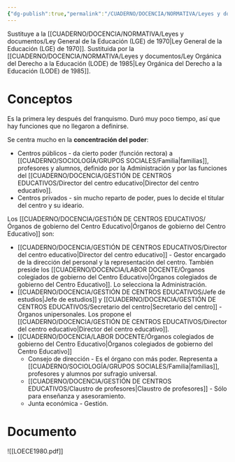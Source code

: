 ```yaml
---
{"dg-publish":true,"permalink":"/CUADERNO/DOCENCIA/NORMATIVA/Leyes y documentos/Ley Orgánica del Estatuto de Centros Escolares (LOECE) de 1980/"}
---
```


Sustituye a la [[CUADERNO/DOCENCIA/NORMATIVA/Leyes y documentos/Ley General de la Educación (LGE) de 1970\|Ley General de la Educación (LGE) de 1970]].
Sustituida por la [[CUADERNO/DOCENCIA/NORMATIVA/Leyes y documentos/Ley Orgánica del Derecho a la Educación (LODE) de 1985\|Ley Orgánica del Derecho a la Educación (LODE) de 1985]].

# Conceptos
Es la primera ley después del franquismo. Duró muy poco tiempo, así que hay funciones que no llegaron a definirse.

Se centra mucho en la **concentración del poder**:
- Centros públicos - da cierto poder (función rectora) a [[CUADERNO/SOCIOLOGÍA/GRUPOS SOCIALES/Familia\|familias]], profesores y alumnos, definido por la Administración y por las funciones del [[CUADERNO/DOCENCIA/GESTIÓN DE CENTROS EDUCATIVOS/Director del centro educativo\|Director del centro educativo]].
- Centros privados - sin mucho reparto de poder, pues lo decide el titular del centro y su ideario.

Los [[CUADERNO/DOCENCIA/GESTIÓN DE CENTROS EDUCATIVOS/Órganos de gobierno del Centro Educativo\|Órganos de gobierno del Centro Educativo]] son:
- [[CUADERNO/DOCENCIA/GESTIÓN DE CENTROS EDUCATIVOS/Director del centro educativo\|Director del centro educativo]] - Gestor encargado de la dirección del personal y la representación del centro. También preside los [[CUADERNO/DOCENCIA/LABOR DOCENTE/Órganos colegiados de gobierno del Centro Educativo\|Órganos colegiados de gobierno del Centro Educativo]]. Lo selecciona la Administración.
- [[CUADERNO/DOCENCIA/GESTIÓN DE CENTROS EDUCATIVOS/Jefe de estudios\|Jefe de estudios]] y [[CUADERNO/DOCENCIA/GESTIÓN DE CENTROS EDUCATIVOS/Secretario del centro\|Secretario del centro]] - Órganos unipersonales. Los propone el [[CUADERNO/DOCENCIA/GESTIÓN DE CENTROS EDUCATIVOS/Director del centro educativo\|Director del centro educativo]].
- [[CUADERNO/DOCENCIA/LABOR DOCENTE/Órganos colegiados de gobierno del Centro Educativo\|Órganos colegiados de gobierno del Centro Educativo]]
	- Consejo de dirección - Es el órgano con más poder. Representa a [[CUADERNO/SOCIOLOGÍA/GRUPOS SOCIALES/Familia\|familias]], profesores y alumnos por sufragio universal.
	- [[CUADERNO/DOCENCIA/GESTIÓN DE CENTROS EDUCATIVOS/Claustro de profesores\|Claustro de profesores]] - Sólo para enseñanza y asesoramiento.
	- Junta económica - Gestión.



# Documento
![[LOECE1980.pdf]]